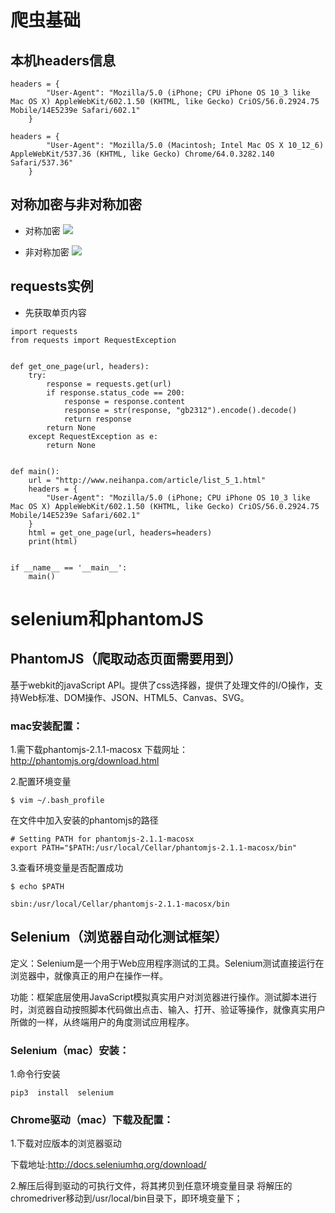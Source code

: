 # 爬虫基础
## 本机headers信息
```
headers = {
        "User-Agent": "Mozilla/5.0 (iPhone; CPU iPhone OS 10_3 like Mac OS X) AppleWebKit/602.1.50 (KHTML, like Gecko) CriOS/56.0.2924.75 Mobile/14E5239e Safari/602.1"
    }
    
headers = {
        "User-Agent": "Mozilla/5.0 (Macintosh; Intel Mac OS X 10_12_6) AppleWebKit/537.36 (KHTML, like Gecko) Chrome/64.0.3282.140 Safari/537.36"
    }

```

## 对称加密与非对称加密
- 对称加密
![](/assets/对称加密.jpg)

- 非对称加密
![](/assets/非对称加密.jpg)

## requests实例
- 先获取单页内容

```
import requests
from requests import RequestException


def get_one_page(url, headers):
    try:
        response = requests.get(url)
        if response.status_code == 200:
            response = response.content
            response = str(response, "gb2312").encode().decode()
            return response
        return None
    except RequestException as e:
        return None


def main():
    url = "http://www.neihanpa.com/article/list_5_1.html"
    headers = {
        "User-Agent": "Mozilla/5.0 (iPhone; CPU iPhone OS 10_3 like Mac OS X) AppleWebKit/602.1.50 (KHTML, like Gecko) CriOS/56.0.2924.75 Mobile/14E5239e Safari/602.1"
    }
    html = get_one_page(url, headers=headers)
    print(html)


if __name__ == '__main__':
    main()
```

# selenium和phantomJS

## PhantomJS（爬取动态页面需要用到）

基于webkit的javaScript API。提供了css选择器，提供了处理文件的I/O操作，支持Web标准、DOM操作、JSON、HTML5、Canvas、SVG。

### mac安装配置：

1.需下载phantomjs-2.1.1-macosx
下载网址：http://phantomjs.org/download.html

2.配置环境变量

```
$ vim ~/.bash_profile
```
在文件中加入安装的phantomjs的路径

```
# Setting PATH for phantomjs-2.1.1-macosx
export PATH="$PATH:/usr/local/Cellar/phantomjs-2.1.1-macosx/bin"

```

3.查看环境变量是否配置成功

```
$ echo $PATH

sbin:/usr/local/Cellar/phantomjs-2.1.1-macosx/bin
```

## Selenium（浏览器自动化测试框架）

定义：Selenium是一个用于Web应用程序测试的工具。Selenium测试直接运行在浏览器中，就像真正的用户在操作一样。

功能：框架底层使用JavaScript模拟真实用户对浏览器进行操作。测试脚本进行时，浏览器自动按照脚本代码做出点击、输入、打开、验证等操作，就像真实用户所做的一样，从终端用户的角度测试应用程序。

### Selenium（mac）安装：

1.命令行安装

```
pip3  install  selenium
```

### Chrome驱动（mac）下载及配置：

1.下载对应版本的浏览器驱动  
下载地址:http://docs.seleniumhq.org/download/

2.解压后得到驱动的可执行文件，将其拷贝到任意环境变量目录
将解压的chromedriver移动到/usr/local/bin目录下，即环境变量下；
